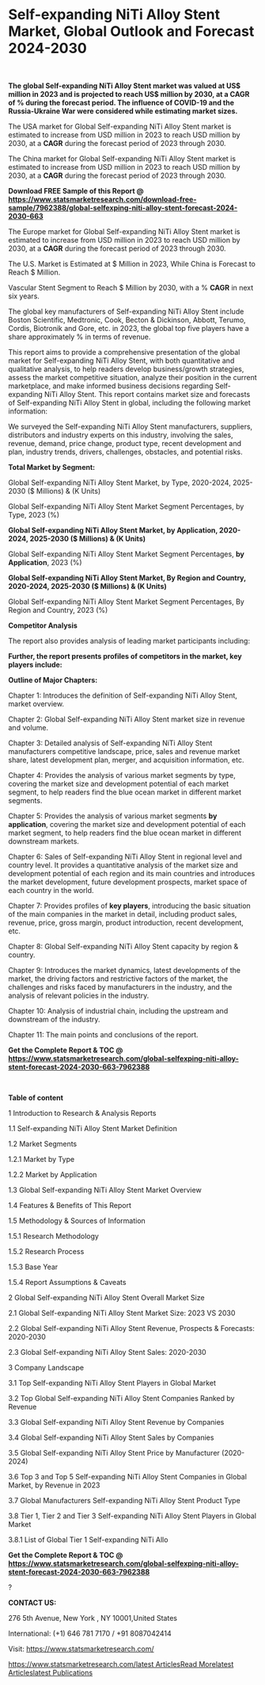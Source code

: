 <h1>Self-expanding NiTi Alloy Stent Market, Global Outlook and Forecast 2024-2030</h1><br/><p><strong>The global Self-expanding NiTi Alloy Stent market was valued at US$ million in 2023 and is projected to reach US$ million by 2030, at a <strong>CAGR</strong> of % during the forecast period. The influence of COVID-19 and the Russia-Ukraine War were considered while estimating market sizes.</strong></p>
 
 
 
 <p>The USA market for Global Self-expanding NiTi Alloy Stent market is estimated to increase from USD million in 2023 to reach USD million by 2030, at a <strong>CAGR</strong> during the forecast period of 2023 through 2030.</p>
 
 
 
 <p>The China market for Global Self-expanding NiTi Alloy Stent market is estimated to increase from USD million in 2023 to reach USD million by 2030, at a <strong>CAGR</strong> during the forecast period of 2023 through 2030.</p>
 
 
 
 <p><strong>Download FREE Sample of this Report @ <a href="https://www.statsmarketresearch.com/download-free-sample/7962388/global-selfexping-niti-alloy-stent-forecast-2024-2030-663">https://www.statsmarketresearch.com/download-free-sample/7962388/global-selfexping-niti-alloy-stent-forecast-2024-2030-663</a></strong></p>
 
 
 
 <p>The Europe market for Global Self-expanding NiTi Alloy Stent market is estimated to increase from USD million in 2023 to reach USD million by 2030, at a <strong>CAGR</strong> during the forecast period of 2023 through 2030.</p>
 
 
 
 <p>The U.S. Market is Estimated at $ Million in 2023, While China is Forecast to Reach $ Million.</p>
 
 
 
 <p>Vascular Stent Segment to Reach $ Million by 2030, with a % <strong>CAGR</strong> in next six years.</p>
 
 
 
 <p>The global key manufacturers of Self-expanding NiTi Alloy Stent include Boston Scientific, Medtronic, Cook, Becton & Dickinson, Abbott, Terumo, Cordis, Biotronik and Gore, etc. in 2023, the global top five players have a share approximately % in terms of revenue.</p>
 
 
 
 <p>This report aims to provide a comprehensive presentation of the global market for Self-expanding NiTi Alloy Stent, with both quantitative and qualitative analysis, to help readers develop business/growth strategies, assess the market competitive situation, analyze their position in the current marketplace, and make informed business decisions regarding Self-expanding NiTi Alloy Stent. This report contains market size and forecasts of Self-expanding NiTi Alloy Stent in global, including the following market information:</p>
 
 
 
 <p>We surveyed the Self-expanding NiTi Alloy Stent manufacturers, suppliers, distributors and industry experts on this industry, involving the sales, revenue, demand, price change, product type, recent development and plan, industry trends, drivers, challenges, obstacles, and potential risks.</p>
 
 
 
 <p><strong>Total Market by Segment:</strong></p>
 
 
 
 <p>Global Self-expanding NiTi Alloy Stent Market, by Type, 2020-2024, 2025-2030 ($ Millions) & (K Units)</p>
 
 
 
 <p>Global Self-expanding NiTi Alloy Stent Market Segment Percentages, by Type, 2023 (%)</p>
 
 
 
 <p><strong>Global Self-expanding NiTi Alloy Stent Market, <strong>by Application</strong>, 2020-2024, 2025-2030 ($ Millions) & (K Units)</strong></p>
 
 
 
 <p>Global Self-expanding NiTi Alloy Stent Market Segment Percentages, <strong>by Application</strong>, 2023 (%)</p>
 
 
 
 <p><strong>Global Self-expanding NiTi Alloy Stent Market, By Region and Country, 2020-2024, 2025-2030 ($ Millions) & (K Units)</strong></p>
 
 
 
 <p>Global Self-expanding NiTi Alloy Stent Market Segment Percentages, By Region and Country, 2023 (%)</p>
 
 
 
 <p><strong>Competitor Analysis</strong></p>
 
 
 
 <p>The report also provides analysis of leading market participants including:</p>
 
 
 
 <p><strong>Further, the report presents profiles of competitors in the market, <strong>key players</strong> include:</strong></p>
 
 
 
 <p><strong>Outline of Major Chapters:</strong></p>
 
 
 
 <p>Chapter 1: Introduces the definition of Self-expanding NiTi Alloy Stent, market overview.</p>
 
 
 
 <p>Chapter 2: Global Self-expanding NiTi Alloy Stent market size in revenue and volume.</p>
 
 
 
 <p>Chapter 3: Detailed analysis of Self-expanding NiTi Alloy Stent manufacturers competitive landscape, price, sales and revenue market share, latest development plan, merger, and acquisition information, etc.</p>
 
 
 
 <p>Chapter 4: Provides the analysis of various market segments by type, covering the market size and development potential of each market segment, to help readers find the blue ocean market in different market segments.</p>
 
 
 
 <p>Chapter 5: Provides the analysis of various market segments <strong>by application</strong>, covering the market size and development potential of each market segment, to help readers find the blue ocean market in different downstream markets.</p>
 
 
 
 <p>Chapter 6: Sales of Self-expanding NiTi Alloy Stent in regional level and country level. It provides a quantitative analysis of the market size and development potential of each region and its main countries and introduces the market development, future development prospects, market space of each country in the world.</p>
 
 
 
 <p>Chapter 7: Provides profiles of <strong>key players</strong>, introducing the basic situation of the main companies in the market in detail, including product sales, revenue, price, gross margin, product introduction, recent development, etc.</p>
 
 
 
 <p>Chapter 8: Global Self-expanding NiTi Alloy Stent capacity by region & country.</p>
 
 
 
 <p>Chapter 9: Introduces the market dynamics, latest developments of the market, the driving factors and restrictive factors of the market, the challenges and risks faced by manufacturers in the industry, and the analysis of relevant policies in the industry.</p>
 
 
 
 <p>Chapter 10: Analysis of industrial chain, including the upstream and downstream of the industry.</p>
 
 
 
 <p>Chapter 11: The main points and conclusions of the report.</p>
 
 
 
 <div><b>Get the Complete Report & TOC @ <a href="https://www.statsmarketresearch.com/global-selfexping-niti-alloy-stent-forecast-2024-2030-663-7962388">https://www.statsmarketresearch.com/global-selfexping-niti-alloy-stent-forecast-2024-2030-663-7962388</a></b></div>
 
 
 
 <p><br />
 
 <b>Table of content</b></p>
 
 
 
 <p>1 Introduction to Research & Analysis Reports<br />
 
 1.1 Self-expanding NiTi Alloy Stent Market Definition<br />
 
 1.2 Market Segments<br />
 
 1.2.1 Market by Type<br />
 
 1.2.2 Market by Application<br />
 
 1.3 Global Self-expanding NiTi Alloy Stent Market Overview<br />
 
 1.4 Features & Benefits of This Report<br />
 
 1.5 Methodology & Sources of Information<br />
 
 1.5.1 Research Methodology<br />
 
 1.5.2 Research Process<br />
 
 1.5.3 Base Year<br />
 
 1.5.4 Report Assumptions & Caveats<br />
 
 2 Global Self-expanding NiTi Alloy Stent Overall Market Size<br />
 
 2.1 Global Self-expanding NiTi Alloy Stent Market Size: 2023 VS 2030<br />
 
 2.2 Global Self-expanding NiTi Alloy Stent Revenue, Prospects & Forecasts: 2020-2030<br />
 
 2.3 Global Self-expanding NiTi Alloy Stent Sales: 2020-2030<br />
 
 3 Company Landscape<br />
 
 3.1 Top Self-expanding NiTi Alloy Stent Players in Global Market<br />
 
 3.2 Top Global Self-expanding NiTi Alloy Stent Companies Ranked by Revenue<br />
 
 3.3 Global Self-expanding NiTi Alloy Stent Revenue by Companies<br />
 
 3.4 Global Self-expanding NiTi Alloy Stent Sales by Companies<br />
 
 3.5 Global Self-expanding NiTi Alloy Stent Price by Manufacturer (2020-2024)<br />
 
 3.6 Top 3 and Top 5 Self-expanding NiTi Alloy Stent Companies in Global Market, by Revenue in 2023<br />
 
 3.7 Global Manufacturers Self-expanding NiTi Alloy Stent Product Type<br />
 
 3.8 Tier 1, Tier 2 and Tier 3 Self-expanding NiTi Alloy Stent Players in Global Market<br />
 
 3.8.1 List of Global Tier 1 Self-expanding NiTi Allo</p>
 
 
 
 <div><b>Get the Complete Report & TOC @ <a href="https://www.statsmarketresearch.com/global-selfexping-niti-alloy-stent-forecast-2024-2030-663-7962388">https://www.statsmarketresearch.com/global-selfexping-niti-alloy-stent-forecast-2024-2030-663-7962388</a></b></div>
 
 
 
 <p>? </p>
 
 
 
 <p><b>CONTACT US:</b><br />
 
 276 5th Avenue, New York , NY 10001,United States<br />
 
 International: (+1) 646 781 7170 / +91 8087042414<br />
 
 Visit: <a href="https://www.statsmarketresearch.com/">https://www.statsmarketresearch.com/</a><br />
 
 <a href="https://gyeongbokgung.com">https://www.statsmarketresearch.com/</a><a href="https://hallyeomaritime.com">latest Articles</a><a href="https://jingwansa.com">Read More</a><a href="https://nguoiviet.jp/">latest Articles</a><a href="https://www.intelmarketresearch.com/">latest Publications</a></p>